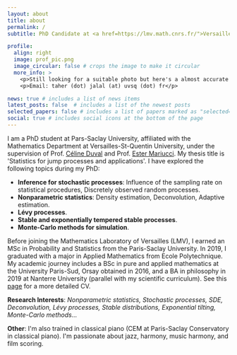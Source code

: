 ```yaml
---
layout: about
title: about
permalink: /
subtitle: PhD Candidate at <a href=https://lmv.math.cnrs.fr/">Versailles Mathematics Laboratory</a> 

profile:
  align: right
  image: prof_pic.png
  image_circular: false # crops the image to make it circular
  more_info: >
    <p>Still looking for a suitable photo but here's a almost accurate representation of me right now</p>
    <p>Email: taher (dot) jalal (at) uvsq (dot) fr</p>

news: true # includes a list of news items
latest_posts: false  # includes a list of the newest posts
selected_papers: false # includes a list of papers marked as "selected={true}"
social: true # includes social icons at the bottom of the page
---
```

I am a PhD student at Pars-Saclay University, affiliated with the Mathematics Department at Versailles-St-Quentin University, under the supervision of Prof. [Céline Duval](https://sites.google.com/site/celinehduval/) and Prof. [Ester Mariucci](https://www.estermariucci.com/index.html). My thesis title is 'Statistics for jump processes and applications'. I have explored the following topics during my PhD: 
- **Inference for stochastic processes**: Influence of the sampling rate on statistical procedures, Discretely observed random processes.
- **Nonparametric statistics**: Density estimation, Deconvolution, Adaptive estimation.
- **Lévy processes**.
- **Stable and exponentially tempered stable processes**.
- **Monte-Carlo methods for simulation**.

Before joining the Mathematics Laboratory of Versailles (LMV), I earned an MSc in Probability and Statistics from the Paris-Saclay University. In 2019, I graduated with a major in Applied Mathematics from Ecole Polytechnique. My academic journey includes a BSc in pure and applied mathematics at the University Paris-Sud, Orsay obtained in 2016, and a BA in philosophy in 2019 at Nanterre University (parallel with my scientific curriculum). See this [page](https://jalaltaher.github.io/cv/) for a more detailed CV. 

**Research Interests**: *Nonparametric statistics, Stochastic processes, SDE,  Deconvolution, Lévy processes, Stable distributions, Exponential tilting, Monte-Carlo methods...*

**Other**: I'm also trained in classical piano (CEM at Paris-Saclay Conservatory in classical piano). I'm passionate about jazz, harmony, music harmony, and film scoring. 
